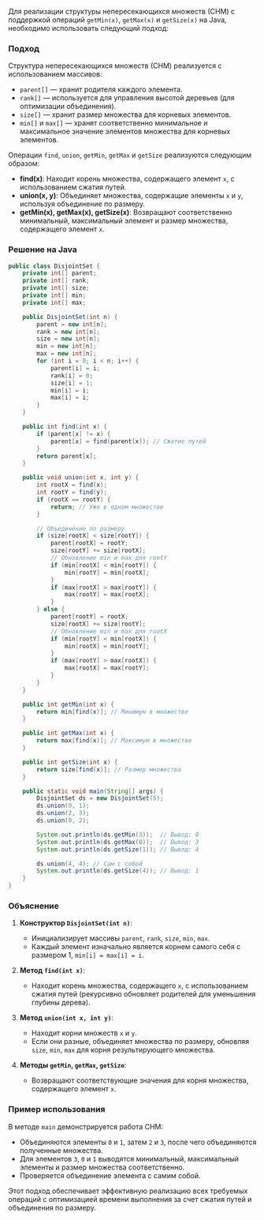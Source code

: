 Для реализации структуры непересекающихся множеств (СНМ) с поддержкой операций `getMin(x)`, `getMax(x)` и `getSize(x)` на Java, необходимо использовать следующий подход:

### Подход
Структура непересекающихся множеств (СНМ) реализуется с использованием массивов:
- `parent[]` — хранит родителя каждого элемента.
- `rank[]` — используется для управления высотой деревьев (для оптимизации объединения).
- `size[]` — хранит размер множества для корневых элементов.
- `min[]` и `max[]` — хранят соответственно минимальное и максимальное значение элементов множества для корневых элементов.

Операции `find`, `union`, `getMin`, `getMax` и `getSize` реализуются следующим образом:
- **find(x)**: Находит корень множества, содержащего элемент `x`, с использованием сжатия путей.
- **union(x, y)**: Объединяет множества, содержащие элементы `x` и `y`, используя объединение по размеру.
- **getMin(x), getMax(x), getSize(x)**: Возвращают соответственно минимальный, максимальный элемент и размер множества, содержащего элемент `x`.

### Решение на Java

```java
public class DisjointSet {
    private int[] parent;
    private int[] rank;
    private int[] size;
    private int[] min;
    private int[] max;

    public DisjointSet(int n) {
        parent = new int[n];
        rank = new int[n];
        size = new int[n];
        min = new int[n];
        max = new int[n];
        for (int i = 0; i < n; i++) {
            parent[i] = i;
            rank[i] = 0;
            size[i] = 1;
            min[i] = i;
            max[i] = i;
        }
    }

    public int find(int x) {
        if (parent[x] != x) {
            parent[x] = find(parent[x]); // Сжатие путей
        }
        return parent[x];
    }

    public void union(int x, int y) {
        int rootX = find(x);
        int rootY = find(y);
        if (rootX == rootY) {
            return; // Уже в одном множестве
        }

        // Объединение по размеру
        if (size[rootX] < size[rootY]) {
            parent[rootX] = rootY;
            size[rootY] += size[rootX];
            // Обновление min и max для rootY
            if (min[rootX] < min[rootY]) {
                min[rootY] = min[rootX];
            }
            if (max[rootX] > max[rootY]) {
                max[rootY] = max[rootX];
            }
        } else {
            parent[rootY] = rootX;
            size[rootX] += size[rootY];
            // Обновление min и max для rootX
            if (min[rootY] < min[rootX]) {
                min[rootX] = min[rootY];
            }
            if (max[rootY] > max[rootX]) {
                max[rootX] = max[rootY];
            }
        }
    }

    public int getMin(int x) {
        return min[find(x)]; // Минимум в множестве
    }

    public int getMax(int x) {
        return max[find(x)]; // Максимум в множестве
    }

    public int getSize(int x) {
        return size[find(x)]; // Размер множества
    }

    public static void main(String[] args) {
        DisjointSet ds = new DisjointSet(5);
        ds.union(0, 1);
        ds.union(2, 3);
        ds.union(0, 2);

        System.out.println(ds.getMin(3));  // Вывод: 0
        System.out.println(ds.getMax(0));  // Вывод: 3
        System.out.println(ds.getSize(1)); // Вывод: 4

        ds.union(4, 4); // Сам с собой
        System.out.println(ds.getSize(4)); // Вывод: 1
    }
}
```

### Объяснение
1. **Конструктор `DisjointSet(int n)`**:
    - Инициализирует массивы `parent`, `rank`, `size`, `min`, `max`.
    - Каждый элемент изначально является корнем самого себя с размером 1, `min[i] = max[i] = i`.

2. **Метод `find(int x)`**:
    - Находит корень множества, содержащего `x`, с использованием сжатия путей (рекурсивно обновляет родителей для уменьшения глубины дерева).

3. **Метод `union(int x, int y)`**:
    - Находит корни множеств `x` и `y`.
    - Если они разные, объединяет множества по размеру, обновляя `size`, `min`, `max` для корня результирующего множества.

4. **Методы `getMin`, `getMax`, `getSize`**:
    - Возвращают соответствующие значения для корня множества, содержащего элемент `x`.

### Пример использования
В методе `main` демонстрируется работа СНМ:
- Объединяются элементы `0` и `1`, затем `2` и `3`, после чего объединяются полученные множества.
- Для элементов `3`, `0` и `1` выводятся минимальный, максимальный элементы и размер множества соответственно.
- Проверяется объединение элемента с самим собой.

Этот подход обеспечивает эффективную реализацию всех требуемых операций с оптимизацией времени выполнения за счет сжатия путей и объединения по размеру.
